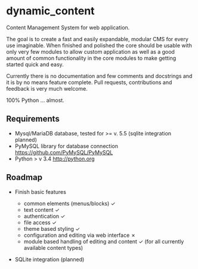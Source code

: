 dynamic\_content
====

Content Management System for web application.

The goal is to create a fast and easily expandable, modular CMS for every use imaginable. When finished and polished the core should be usable with only very few modules to allow custom application as well as a good amount of common functionality in the core modules to make getting started quick and easy.

Currently there is no documentation and few comments and docstrings and it is by no means feature complete. Pull requests, contributions and feedback is very much welcome.

100% Python ... almost.

## Requirements

* Mysql/MariaDB database, tested for >= v. 5.5 (sqlite integration planned)
* PyMySQL library for database connection https://github.com/PyMySQL/PyMySQL
* Python > v 3.4 http://python.org

## Roadmap


* Finish basic features
    * common elements (menus/blocks) &#x2713;
    * text content &#x2713;
    * authentication &#x2713;
    * file access &#x2713;
    * theme based styling &#x2713;
    * configuration and editing via web interface &#x2717; 
    * module based handling of editing and content &#x2713; (for all currently available content types)

* SQLite integration (planned)